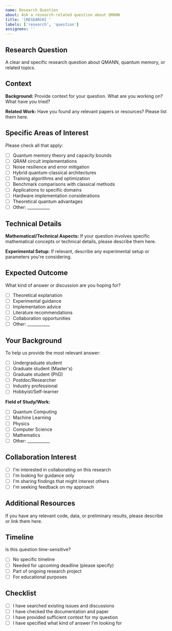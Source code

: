```yaml
---
name: Research Question
about: Ask a research-related question about QMANN
title: '[RESEARCH] '
labels: ['research', 'question']
assignees: ''
---
```


## Research Question
A clear and specific research question about QMANN, quantum memory, or related topics.

## Context
**Background:**
Provide context for your question. What are you working on? What have you tried?

**Related Work:**
Have you found any relevant papers or resources? Please list them here.

## Specific Areas of Interest
Please check all that apply:
- [ ] Quantum memory theory and capacity bounds
- [ ] QRAM circuit implementations
- [ ] Noise resilience and error mitigation
- [ ] Hybrid quantum-classical architectures
- [ ] Training algorithms and optimization
- [ ] Benchmark comparisons with classical methods
- [ ] Applications to specific domains
- [ ] Hardware implementation considerations
- [ ] Theoretical quantum advantages
- [ ] Other: ___________

## Technical Details
**Mathematical/Technical Aspects:**
If your question involves specific mathematical concepts or technical details, please describe them here.

**Experimental Setup:**
If relevant, describe any experimental setup or parameters you're considering.

## Expected Outcome
What kind of answer or discussion are you hoping for?
- [ ] Theoretical explanation
- [ ] Experimental guidance
- [ ] Implementation advice
- [ ] Literature recommendations
- [ ] Collaboration opportunities
- [ ] Other: ___________

## Your Background
To help us provide the most relevant answer:
- [ ] Undergraduate student
- [ ] Graduate student (Master's)
- [ ] Graduate student (PhD)
- [ ] Postdoc/Researcher
- [ ] Industry professional
- [ ] Hobbyist/Self-learner

**Field of Study/Work:**
- [ ] Quantum Computing
- [ ] Machine Learning
- [ ] Physics
- [ ] Computer Science
- [ ] Mathematics
- [ ] Other: ___________

## Collaboration Interest
- [ ] I'm interested in collaborating on this research
- [ ] I'm looking for guidance only
- [ ] I'm sharing findings that might interest others
- [ ] I'm seeking feedback on my approach

## Additional Resources
If you have any relevant code, data, or preliminary results, please describe or link them here.

## Timeline
Is this question time-sensitive?
- [ ] No specific timeline
- [ ] Needed for upcoming deadline (please specify)
- [ ] Part of ongoing research project
- [ ] For educational purposes

## Checklist
- [ ] I have searched existing issues and discussions
- [ ] I have checked the documentation and paper
- [ ] I have provided sufficient context for my question
- [ ] I have specified what kind of answer I'm looking for
